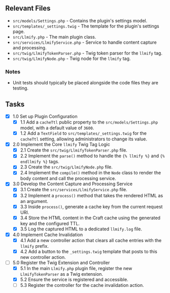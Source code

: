 ## Relevant Files

- `src/models/Settings.php` - Contains the plugin's settings model.
- `src/templates/_settings.twig` - The template for the plugin's settings page.
- `src/Llmify.php` - The main plugin class.
- `src/services/LlmifyService.php` - Service to handle content capture and processing.
- `src/twig/LlmifyTokenParser.php` - Twig token parser for the `llmify` tag.
- `src/twig/LlmifyNode.php` - Twig node for the `llmify` tag.

### Notes

- Unit tests should typically be placed alongside the code files they are testing.

## Tasks

- [x] 1.0 Set up Plugin Configuration
  - [x] 1.1 Add a `cacheTtl` public property to the `src/models/Settings.php` model, with a default value of `3600`.
  - [x] 1.2 Add a `TextField` to `src/templates/_settings.twig` for the `cacheTtl` setting, allowing administrators to change its value.
- [x] 2.0 Implement the Core `llmify` Twig Tag Logic
  - [x] 2.1 Create the `src/twig/LlmifyTokenParser.php` file.
  - [x] 2.2 Implement the `parse()` method to handle the `{% llmify %}` and `{% endllmify %}` tags.
  - [x] 2.3 Create the `src/twig/LlmifyNode.php` file.
  - [x] 2.4 Implement the `compile()` method in the `Node` class to render the body content and call the processing service.
- [x] 3.0 Develop the Content Capture and Processing Service
  - [x] 3.1 Create the `src/services/LlmifyService.php` file.
  - [x] 3.2 Implement a `process()` method that takes the rendered HTML as an argument.
  - [x] 3.3 Inside `process()`, generate a cache key from the current request URI.
  - [x] 3.4 Store the HTML content in the Craft cache using the generated key and the configured TTL.
  - [x] 3.5 Log the captured HTML to a dedicated `llmify.log` file.
- [x] 4.0 Implement Cache Invalidation
  - [x] 4.1 Add a new controller action that clears all cache entries with the `llmify` prefix.
  - [x] 4.2 Add a button to the `_settings.twig` template that posts to this new controller action.
- [ ] 5.0 Register the Twig Extension and Controller
  - [x] 5.1 In the main `Llmify.php` plugin file, register the new `LlmifyTokenParser` as a Twig extension.
  - [x] 5.2 Ensure the service is registered and accessible.
  - [ ] 5.3 Register the controller for the cache invalidation action.
